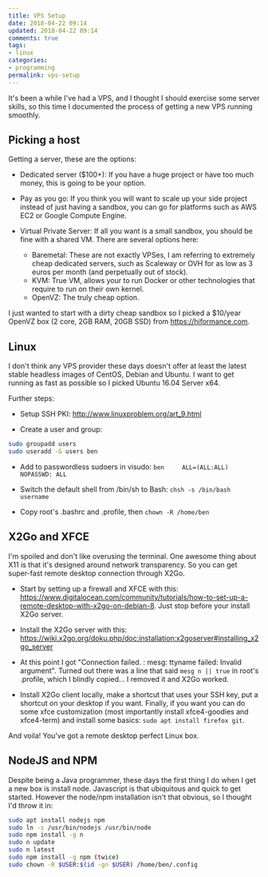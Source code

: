 ```yaml
---
title: VPS Setup 	
date: 2018-04-22 09:14
updated: 2018-04-22 09:14
comments: true
tags:
- linux
categories:
- programming
permalink: vps-setup
---
```


It's been a while I've had a VPS, and I thought I should exercise some server skills, so this time I documented the process of getting a new VPS running smoothly.

## Picking a host

Getting a server, these are the options:

* Dedicated server ($100+): If you have a huge project or have too much money, this is going to be your option.

* Pay as you go: If you think you will want to scale up your side project instead of just having a sandbox, you can go for platforms such as AWS EC2 or Google Compute Engine.

* Virtual Private Server: If all you want is a small sandbox, you should be fine with a shared VM. There are several options here:
    * Baremetal: These are not exactly VPSes, I am referring to extremely cheap dedicated servers, such as Scaleway or OVH for as low as 3 euros per month (and perpetually out of stock).
    * KVM: True VM, allows your to run Docker or other technologies that require to run on their own kernel.
    * OpenVZ: The truly cheap option.

I just wanted to start with a dirty cheap sandbox so I picked a $10/year OpenVZ box (2 core, 2GB RAM, 20GB SSD) from https://hiformance.com.

## Linux

I don't think any VPS provider these days doesn't offer at least the latest stable headless images of CentOS, Debian and Ubuntu. I want to get running as fast as possible so I picked Ubuntu 16.04 Server x64.

Further steps:

* Setup SSH PKI: http://www.linuxproblem.org/art_9.html

* Create a user and group:
```bash
sudo groupadd users
sudo useradd -G users ben
```

* Add to passwordless sudoers in visudo: `ben     ALL=(ALL:ALL) NOPASSWD: ALL`

* Switch the default shell from /bin/sh to Bash: `chsh -s /bin/bash username`

* Copy root's .bashrc and .profile, then `chown -R /home/ben`

## X2Go and XFCE

I'm spoiled and don't like overusing the terminal. One awesome thing about X11 is that it's designed around network transparency. So you can get super-fast remote desktop connection through X2Go.

* Start by setting up a firewall and XFCE with this: https://www.digitalocean.com/community/tutorials/how-to-set-up-a-remote-desktop-with-x2go-on-debian-8. Just stop before your install X2Go server.

* Install the X2Go server with this: https://wiki.x2go.org/doku.php/doc:installation:x2goserver#installing_x2go_server

* At this point I got "Connection failed. : mesg: ttyname failed: Invalid argument". Turned out there was a line that said `mesg n || true` in root's .profile, which I blindly copied... I removed it and X2Go worked.

* Install X2Go client locally, make a shortcut that uses your SSH key, put a shortcut on your desktop if you want. Finally, if you want you can do some xfce customization (most importantly install xfce4-goodies and xfce4-term) and install some basics: `sudo apt install firefox git`.

And voila! You've got a remote desktop perfect Linux box.

## NodeJS and NPM

Despite being a Java programmer, these days the first thing I do when I get a new box is install node. Javascript is that ubiquitous and quick to get started. However the node/npm installation isn't that obvious, so I thought I'd throw it in: 

```bash
sudo apt install nodejs npm
sudo ln -s /usr/bin/nodejs /usr/bin/node
sudo npm install -g n
sudo n update
sudo n latest
sudo npm install -g npm (twice)
sudo chown -R $USER:$(id -gn $USER) /home/ben/.config
```

